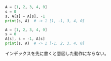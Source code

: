 ```Python
A = [1, 2, 3, 4, 0]
s = 0
s, A[s] = A[s], -1
print(s, A)  # -> 1 [1, -1, 3, 4, 0]

A = [1, 2, 3, 4, 0]
s = 0
A[s], s = -1, A[s]
print(s, A)  # -> 1 [-1, 2, 3, 4, 0]
```

インデックスを先に書くと意図した動作にならない。
